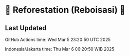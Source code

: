 
# 🌳 Reforestation (Reboisasi) 🌲

## Last Updated

GitHub Actions time: Wed Mar  5 23:20:50 UTC 2025

Indonesia/Jakarta time: Thu Mar  6 06:20:50 WIB 2025
